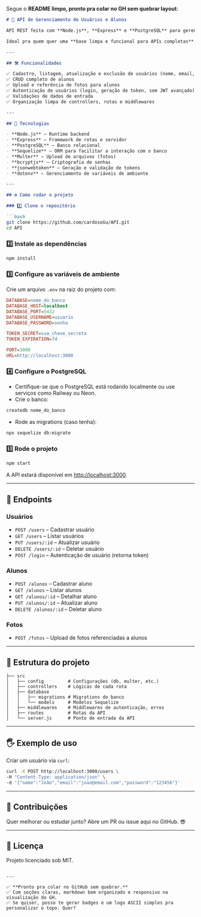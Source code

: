 Segue o **README limpo, pronto pra colar no GH sem quebrar layout**:

````markdown
# 🚀 API de Gerenciamento de Usuários e Alunos

API REST feita com **Node.js**, **Express** e **PostgreSQL** para gerenciar usuários e alunos, com operações CRUD, autenticação básica e upload de fotos referenciadas aos alunos.

Ideal pra quem quer uma **base limpa e funcional para APIs completas**.

---

## 🛠️ Funcionalidades

✅ Cadastro, listagem, atualização e exclusão de usuários (nome, email, senha)
✅ CRUD completo de alunos
✅ Upload e referência de fotos para alunos
✅ Autenticação de usuários (login, geração de token, sem JWT avançado)
✅ Validações de dados de entrada
✅ Organização limpa de controllers, rotas e middlewares

---

## 🧰 Tecnologias

- **Node.js** – Runtime backend
- **Express** – Framework de rotas e servidor
- **PostgreSQL** – Banco relacional
- **Sequelize** – ORM para facilitar a interação com o banco
- **Multer** – Upload de arquivos (fotos)
- **bcryptjs** – Criptografia de senhas
- **jsonwebtoken** – Geração e validação de tokens
- **dotenv** – Gerenciamento de variáveis de ambiente

---

## ⚙️ Como rodar o projeto

### 1️⃣ Clone o repositório

```bash
git clone https://github.com/cardosoGu/API.git
cd API
````

### 2️⃣ Instale as dependências

```bash
npm install
```

### 3️⃣ Configure as variáveis de ambiente

Crie um arquivo `.env` na raiz do projeto com:

```ini
DATABASE=nome_do_banco
DATABASE_HOST=localhost
DATABASE_PORT=5432
DATABASE_USERNAME=usuario
DATABASE_PASSWORD=senha

TOKEN_SECRET=sua_chave_secreta
TOKEN_EXPIRATION=7d

PORT=3000
URL=http://localhost:3000
```

### 4️⃣ Configure o PostgreSQL

* Certifique-se que o PostgreSQL está rodando localmente ou use serviços como Railway ou Neon.
* Crie o banco:

```bash
createdb nome_do_banco
```

* Rode as migrations (caso tenha):

```bash
npx sequelize db:migrate
```

### 5️⃣ Rode o projeto

```bash
npm start
```

A API estará disponível em [http://localhost:3000](http://localhost:3000).

---

## 📡 Endpoints

### Usuários

* `POST /users` – Cadastrar usuário
* `GET /users` – Listar usuários
* `PUT /users/:id` – Atualizar usuário
* `DELETE /users/:id` – Deletar usuário
* `POST /login` – Autenticação de usuário (retorna token)

### Alunos

* `POST /alunos` – Cadastrar aluno
* `GET /alunos` – Listar alunos
* `GET /alunos/:id` – Detalhar aluno
* `PUT /alunos/:id` – Atualizar aluno
* `DELETE /alunos/:id` – Deletar aluno

### Fotos

* `POST /fotos` – Upload de fotos referenciadas a alunos

---

## 📁 Estrutura do projeto

```
├── src
│   ├── config         # Configurações (db, multer, etc.)
│   ├── controllers    # Lógicas de cada rota
│   ├── database
│   │   ├── migrations # Migrations do banco
│   │   └── models     # Modelos Sequelize
│   ├── middlewares    # Middlewares de autenticação, erros
│   ├── routes         # Rotas da API
│   └── server.js      # Ponto de entrada da API
```

---

## 🖐️ Exemplo de uso

Criar um usuário via `curl`:

```bash
curl -X POST http://localhost:3000/users \
-H "Content-Type: application/json" \
-d '{"name":"João","email":"joao@email.com","password":"123456"}'
```

---

## 🤝 Contribuições

Quer melhorar ou estudar junto? Abre um PR ou issue aqui no GitHub. 😎

---

## 📄 Licença

Projeto licenciado sob MIT.

```

---

✅ **Pronto pra colar no GitHub sem quebrar.**
✅ Com seções claras, markdown bem organizado e responsivo na visualização do GH.
✅ Se quiser, posso te gerar badges e um logo ASCII simples pra personalizar o topo. Quer?
```
